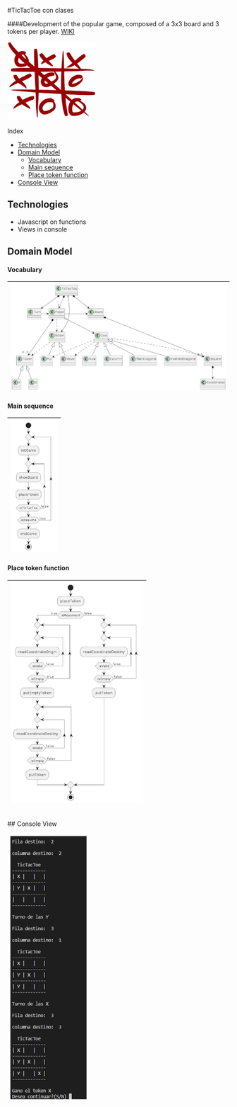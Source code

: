 #TicTacToe con clases

####Development of the popular game, composed of a 3x3 board and 3 tokens per player. [WIKI](https://en.wikipedia.org/wiki/Tic-tac-toe)

![TicTacToe Board](./doc/img/board.png)

Index

- [Technologies](#technologies)
- [Domain Model](#domain-model)
    - [Vocabulary](#vocabulary)
    - [Main sequence](#main-sequence)
    - [Place token function](#place-token-function)
- [Console View](#console-view)

## Technologies

-  Javascript on functions
-  Views in console

## Domain Model

#### Vocabulary

| ![Vocabulary](./doc/img/domain_model.png) |
| ----------------------------------------- |

#### Main sequence

| ![Main sequence](./doc/img/mainSequence.png) |
| -------------------------------------------- |

#### Place token function

| ![Use cases](./doc/img/placeTokenSequence.png) |
| ---------------------------------------------- |

<br>
## Console View

![Use cases](./doc/img/titactoewwinner.png)
